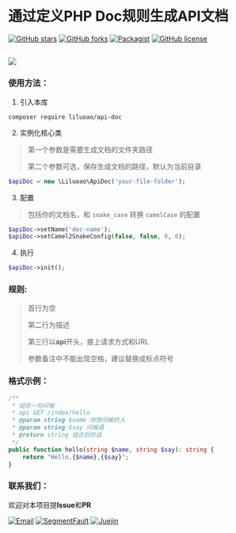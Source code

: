 # 通过定义PHP Doc规则生成API文档

[![GitHub stars](https://img.shields.io/github/stars/liluoao/api-doc.svg?style=for-the-badge)](https://github.com/liluoao/api-doc/stargazers) [![GitHub forks](https://img.shields.io/github/forks/liluoao/api-doc.svg?style=for-the-badge)](https://github.com/liluoao/api-doc/network) [![Packagist](https://img.shields.io/packagist/v/liluoao/api-doc.svg?style=for-the-badge)](https://packagist.org/packages/liluoao/api-doc) [![GitHub license](https://img.shields.io/github/license/liluoao/api-doc.svg?style=for-the-badge)](https://github.com/liluoao/api-doc/blob/master/LICENSE)

![](https://github.styleci.io/repos/120990562/shield?branch=master)
----

### 使用方法：

1. 引入本库
```
composer require liluoao/api-doc
```

2. 实例化核心类
>第一个参数是需要生成文档的文件夹路径
>
>第二个参数可选，保存生成文档的路径，默认为当前目录
```php
$apiDoc = new \Liluoao\ApiDoc('your-file-folder');
```

3. 配置
>包括你的文档名，和 `snake_case` 转换 `camelCase` 的配置
```php
$apiDoc->setName('doc-name');
$apiDoc->setCamel2SnakeConfig(false, false, 0, 0);
```

4. 执行
```php
$apiDoc->init();
```
### 规则:

>首行为空
>
>第二行为描述
>
>第三行以**api**开头，接上请求方式和URL
>
>参数备注中不能出现空格，建议替换成标点符号

### 格式示例：

```php
/**
 * 组合一句问候
 * api GET /index/hello
 * @param string $name 你想问候的人
 * @param string $say 问候语
 * @return string 组合后的话
 */
public function hello(string $name, string $say): string {
    return "Hello,{$name},{$say}";
}
```

### 联系我们：

  欢迎对本项目提**Issue**和**PR**

[![Email](https://img.shields.io/badge/%E9%82%AE%E7%AE%B1-liluoao%40qq.com-orange.svg?style=for-the-badge)](mailto:liluoao@qq.com)  [![SegmentFault](https://img.shields.io/badge/SegmentFault-李罗奥-brightgreen.svg?style=for-the-badge)](https://segmentfault.com/u/liluoao)  [![Juejin](https://img.shields.io/badge/掘金-李罗奥-blue.svg?style=for-the-badge)](https://juejin.im/user/5a19374cf265da4332274600)

